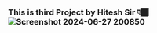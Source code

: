 ### This is third Project by Hitesh Sir 👇🏾![Screenshot 2024-06-27 200850](https://github.com/Manoharyadav7080/JavaScript_With_Hitesh_Sir..../assets/113102874/87ce0c87-6e24-4377-9f0e-568b916c4af9)
